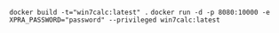 `docker build -t="win7calc:latest" .`
`docker run -d -p 8080:10000 -e XPRA_PASSWORD="password" --privileged win7calc:latest`
